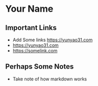 # Your Name

## Important Links

- Add Some links https://yunyao31.com
- https://yunyao31.com
- https://somelink.com

## Perhaps Some Notes

- Take note of how markdown works
